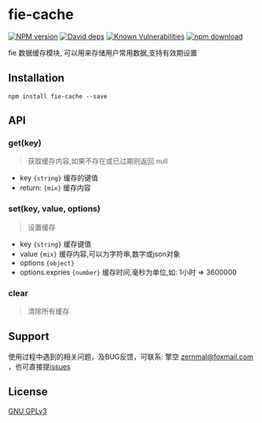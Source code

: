 # fie-cache

[![NPM version][npm-image]][npm-url]
[![David deps][david-image]][david-url]
[![Known Vulnerabilities][snyk-image]][snyk-url]
[![npm download][download-image]][download-url]

[npm-image]: https://img.shields.io/npm/v/fie-cache.svg?style=flat-square
[npm-url]: https://npmjs.org/package/fie-cache
[david-image]: https://img.shields.io/david/cnpm/npminstall.svg?style=flat-square
[david-url]: https://david-dm.org/fieteam/fie-cache
[snyk-image]: https://snyk.io/test/npm/fie-cache/badge.svg?style=flat-square
[snyk-url]: https://snyk.io/test/npm/fie-cache
[download-image]: https://img.shields.io/npm/dm/fie-cache.svg?style=flat-square
[download-url]: https://npmjs.org/package/fie-cache

fie 数据缓存模块, 可以用来存储用户常用数据,支持有效期设置

## Installation

```
npm install fie-cache --save
```

## API

### get(key)

> 获取缓存内容,如果不存在或已过期则返回 null

- key `{string}` 缓存的键值
- return: `{mix}` 缓存内容

### set(key, value, options)

> 设置缓存

- key `{string}` 缓存键值
- value `{mix}` 缓存内容,可以为字符串,数字或json对象
- options `{object}`
- options.expries `{number}` 缓存时间,毫秒为单位,如: 1小时 => 3600000

### clear

> 清除所有缓存


## Support

使用过程中遇到的相关问题，及BUG反馈，可联系: 擎空 <zernmal@foxmail.com> ，也可直接提[issues](https://github.com/fieteam/fie/issues/new)

## License

[GNU GPLv3](LICENSE)
